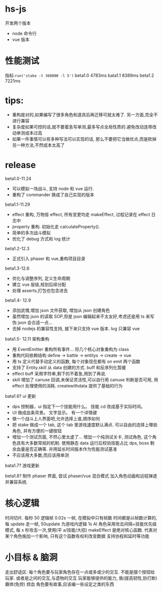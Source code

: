 # hs-js

开发两个版本

- node 命令行
- vue 版本

# 性能测试

指标:`run('stake -t 360000 -l 5')`
beta1.0 4783ms
bata1.1 8389ms
beta1.2 7221ms

# tips:

- 重构是对的,如果编写了很多角色和道具后再迁移可就太难了. 另一方面,完全不进行兼容
- 复杂度如果可控的话,就不要着急写单测,最多写点全局性质的.避免改动连带改动单测成本过高
- 如果一件事情可以有多种写法可以实现的话, 那么不要把它当做优点,而是砍掉另一种方法,不然成本太高了

# release

beta1.0-11.24

- 可以模拟一场战斗, 支持 node 和 vue 运行.
- 重构了 commander 换成了自己实现的版本

beta1.1-11.29

- effect 重构, 万物皆 effect, 所有变更均走 makeEffect, 过程记录在 effect 日志中
- property 重构. 初始化走 calculateProperty().
- 简单的多次战斗模拟
- 优化了 debug 方式和 log 统计

beta1.2-12.3

- 正式引入 phaser 和 vue,重构项目目录

beta1.3-12.6

- 优化与调整序列, 定义生命周期
- 建立 vue 层级,规划后续分配
- 处理 asserts,打包也包含进去

beta1.4- 12.9

- 添加武僧,增加 json 文件获取, 增加从 json 创建角色
- 虽然增加 json 的读取 SOP,但是 json 编辑起来不太友好,考虑还是用 ts 来写伪 json 会合适一点...
- 去掉 nodejs 的兼容性支持, 接下来只支持 vue 版本. log 只兼容 vue

bata1.5- 12.11 架构重构

- 用 EventEmitter 重构所有事件... 将几个核心对象重构为 class
- 重构代码依赖结构 define -> battle -> entitys -> create -> vue
- 用 ts 定义代替手动定义的函数, 每个对象现在都有 on emit 两个函数
- 支持了 Entity.skill 从 data 创建的方式. buff 和反序列化暂缓
- effect buff 采用字符串,剩下的不着急,用到了再说.
- skill 增加了 canuse 回调,未保证灵活性,可以自行用 canuse 判断是否可用, 用 effect 处理使用的消耗. createwithdata 提供了基础的行为

bata1.6? ui 更新

- dps 控制器，ui 指定下一个技能用什么。 技能 cd 改成基于实际时间。
- UI 做成血条背景。 文字显示。 有一个详情键
- 做一个战斗上人界面吧,允许选择上谁,顺序如何
- 把 stake 做成一个 tab, 这个 tab 里游戏速度默认满点. 可以自由的选择上哪些角色, 并有方便的一键按钮
- 增加一个测试页面, 不然心里太虚了... 增加一个纯测试关卡, 测试角色, 这个角色具有大多数常规的机制. 使用静态 data 运行后校验技能占比 dps, boss 剩余血量是否正确等. 并用延长时间版本作为性能测试基准
- 不应该用大多数,而应该用单测

bata1.7? 游戏更新

beta1.8?
制作 phaser 界面, 尝试 phaser/vue 混合模式
加入角色动画和远程弹道并兼容系统.

# 核心逻辑

时间切片. 每秒 50 逻辑帧 0.02s 一帧, 在模拟中只有帧数
时间都是以帧数计算的, 每 update 走一帧, 50update 为游戏内逻辑 1s
AI 角色采用攻击间隔+技能优先级模式, 每 x 秒攻击一次,使用(平 a/技能/大招)
makeEffect 是绝对核心函数. 代表对某个角色施加一个影响, 只有这个函数有权利改变数据
支持协程和延时等功能

# 小目标 & 脑洞

走出舒适区:
每个角色要与玩家角色存在一点或多或少的交互. 不能是摆个按钮给玩家. 或者是之间的交互,与遗物的交互
玩家能够提供的能力, 盾(提高韧性,防打断) 霸体(免控) 控血
角色要有故事,应该编一些设定之类的东西
